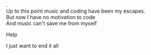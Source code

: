 .  
Up to this point music and coding have been my escapes.  
But now I have no motivation to code  
And music can't save me from myself  

Help  

I just want to end it all